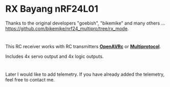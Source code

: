 # RX Bayang nRF24L01
Thanks to the original developers "goebish", "bikemike" and many others ... https://github.com/bikemike/nrf24_multipro/tree/rx_mode.
#
This RC receiver works with RC transmitters [**OpenAVRc**](https://github.com/Ingwie/OpenAVRc_Dev) or [**Multiprotocol**](https://github.com/pascallanger/DIY-Multiprotocol-TX-Module).

Includes 4x servo output and 4x logic outputs.

#
Later I would like to add telemetry.
If you have already added the telemetry, feel free to contact me.
